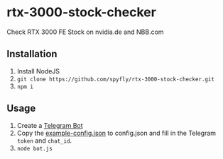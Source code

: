 # rtx-3000-stock-checker
Check RTX 3000 FE Stock on nvidia.de and NBB.com

## Installation
1. Install NodeJS
2. `git clone https://github.com/spyfly/rtx-3000-stock-checker.git`
3. `npm i`

## Usage
1. Create a [Telegram Bot](https://core.telegram.org/bots)
1. Copy the [example-config.json](example-config.json) to config.json and fill in the Telegram `token` and `chat_id`.
2. `node bot.js`
